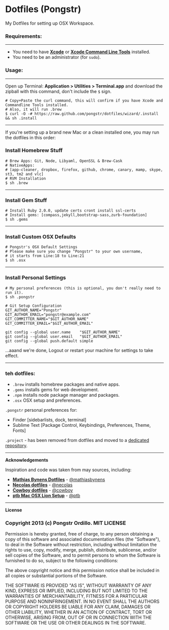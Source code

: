 Dotfiles (Pongstr)
==================

My Dotfiles for setting up OSX Workspace.

### Requirements:

-----------------

  - You need to have **[Xcode](https://developer.apple.com/xcode/)** or **[Xcode Command Line Tools](https://developer.apple.com/downloads)** installed.
  - You need to be an administrator (for ```sudo```).
  
### Usage:

-----------------

Open up Terminal: **Application > Utilities > Terminal.app** and download the zipball with this command, don't include the ```$``` sign.

```shell
# Copy+Paste the curl command, this will confirm if you have Xcode and Commandline Tools installed.
# Also, it will run .brew
$ curl -O -# https://raw.github.com/pongstr/dotfiles/wizard/.install && sh .install
```

-----------------

If you're setting up a brand new Mac or a clean installed one, you may run the dotfiles in this order:

### Install Homebrew Stuff

```shell
# Brew Apps: Git, Node, Libyaml, OpenSSL & Brew-Cask
# NativeApps: 
# [app-cleaner, dropbox, firefox, github, chrome, canary, mamp, skype, st3, tm2 and vlc]
# RVM Installation
$ sh .brew
```

-----------------

### Install Gem Stuff

```shell
# Install Ruby 2.0.0, update certs cront install ssl-certs
# Install gems: [compass,jekyll,bootstrap-sass,zurb-foundation]
$ sh .gems
```

-----------------

### Install Custom OSX Defaults

```shell
# Pongstr's OSX Default Settings
# Please make sure you change "Pongstr" to your own username,
# it starts from Line:18 to Line:21
$ sh .osx
```

-----------------

### Install Personal Settings

```shell
# My personal preferences (this is optional, you don't really need to run it).
$ sh .pongstr

# Git Setup Configuration
GIT_AUTHOR_NAME="Pongstr"
GIT_AUTHOR_EMAIL="pongstr@example.com"
GIT_COMMITTER_NAME="$GIT_AUTHOR_NAME"
GIT_COMMITTER_EMAIL="$GIT_AUTHOR_EMAIL"

git config --global user.name    "$GIT_AUTHOR_NAME"
git config --global user.email   "$GIT_AUTHOR_EMAIL"
git config --global push.default simple
```

...aaand we're done, Logout or restart your machine for settings to take effect.


-----------------

### teh dotfiles:

- ```.brew```  installs homebrew packages and native apps.
- ```.gems```  installs gems for web development.
- ```.npm```   installs node package manager and packages.
- ```.osx```   OSX setup and preferences.
  
```.pongstr``` personal preferences for:
  - Finder [sidebarlists, dock, terminal]
  - Sublime Text [Package Control, Keybindings, Preferences, Theme, Fonts]

```.project``` - has been removed from dotfiles and moved to a [dedicated repository](https://github.com/pongstr/jekyll-boilerplate).

-----------------
                  
**Acknowledgements**

Inspiration and code was taken from may sources, including:
  
  - **[Mathias Bynens Dotfiles](https://github.com/mathiasbynens/dotfiles)** - [@mathiasbynens](https://github.com/mathiasbynens/) 
  - **[Necolas dotfiles](https://github.com/necolas/dotfiles)** - [@necolas](https://github.com/necolas/)             
  - **[Cowboy dotfiles](https://github.com/cowboy/dotfiles)** - [@cowboy](https://twitter.com/cowboy/) 
  - **[ptb Mac OSX Lion Setup](https://github.com/ptb/Mac-OS-X-Lion-Setup)** - [@ptb](https://github.com/ptb/)         

-----------------

**License**


### Copyright 2013 (c) Pongstr Ordillo. MIT LICENSE

Permission is hereby granted, free of charge, to any person obtaining a copy of this software and associated documentation files (the "Software"), to deal in the Software without restriction, including without limitation the rights to use, copy, modify, merge, publish, distribute, sublicense, and/or sell copies of the Software, and to permit persons to whom the Software is furnished to do so, subject to the following conditions:

The above copyright notice and this permission notice shall be included in all copies or substantial portions of the Software.

THE SOFTWARE IS PROVIDED "AS IS", WITHOUT WARRANTY OF ANY KIND, EXPRESS OR IMPLIED, INCLUDING BUT NOT LIMITED TO THE WARRANTIES OF MERCHANTABILITY, FITNESS FOR A PARTICULAR PURPOSE AND NONINFRINGEMENT. IN NO EVENT SHALL THE AUTHORS OR COPYRIGHT HOLDERS BE LIABLE FOR ANY CLAIM, DAMAGES OR OTHER LIABILITY, WHETHER IN AN ACTION OF CONTRACT, TORT OR OTHERWISE, ARISING FROM, OUT OF OR IN CONNECTION WITH THE SOFTWARE OR THE USE OR OTHER DEALINGS IN THE SOFTWARE.

